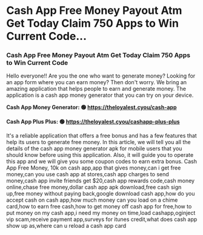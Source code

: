 # Cash App Free Money Payout Atm Get Today Claim 750 Apps to Win Current Code...

### Cash App Free Money Payout Atm Get Today Claim 750 Apps to Win Current Code 

Hello everyone!! Are you the one who want to generate money? Looking for an app form where you can earn money? Then don't worry. We bring an amazing application that helps people to earn and generate money. The application is a cash app money generator that you can try on your device.

<strong>Cash App Money Generator: 🟢 https://theloyalest.cyou/cash-app</strong>

<strong>Cash App Plus Plus: 🟢 https://theloyalest.cyou/cashapp-plus-plus</strong>

It's a reliable application that offers a free bonus and has a few features that help its users to generate free money. In this article, we will tell you all the details of the cash app money generator apk for mobile users that you should know before using this application. Also, it will guide you to operate this app and we will give you some coupon codes to earn extra bonus. Cash App Free Money, 10k on cash app,app that gives money,can i get free money,can you use cash app at stores,cash app charges to send money,cash app invite friends get $20,cash app rewards code,cash money online,chase free money,dollar cash app apk download,free cash sign up,free money without paying back,google download cash app,how do you accept cash on cash app,how much money can you load on a chime card,how to earn free cash,how to get money off cash app for free,how to put money on my cash app,i need my money on time,load cashapp,oginject vip scam,receive payment app,surveys for itunes credit,what does cash app show up as,where can u reload a cash app card
